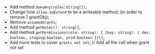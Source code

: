 - Add method `doesAny(roles:string[])`;
- Change how `allow.toExtend` to be a writeable method; (in order to remove 1 grantObj);
- Remove `assumedGrants`;
- Add method `getRoles(): string[]`;
- Add method `getPermissions(role: string): { [key: string]: { dev: boolean, staging:boolean, prod:boolean }}[]`;
- Add more tests to cover `grants not set`; // Add all the call when grant not set
